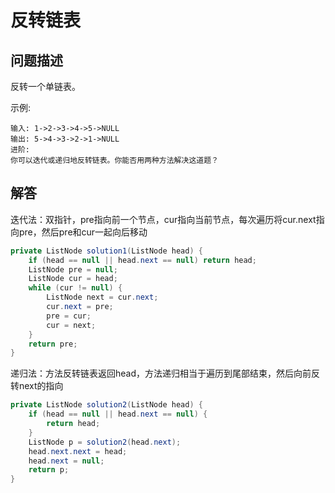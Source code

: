 # 反转链表

## 问题描述

反转一个单链表。

示例:

``` text
输入: 1->2->3->4->5->NULL
输出: 5->4->3->2->1->NULL
进阶:
你可以迭代或递归地反转链表。你能否用两种方法解决这道题？
```

## 解答

迭代法：双指针，pre指向前一个节点，cur指向当前节点，每次遍历将cur.next指向pre，然后pre和cur一起向后移动

``` java
private ListNode solution1(ListNode head) {
    if (head == null || head.next == null) return head;
    ListNode pre = null;
    ListNode cur = head;
    while (cur != null) {
        ListNode next = cur.next;
        cur.next = pre;
        pre = cur;
        cur = next;
    }
    return pre;
}
```

递归法：方法反转链表返回head，方法递归相当于遍历到尾部结束，然后向前反转next的指向

``` java
private ListNode solution2(ListNode head) {
    if (head == null || head.next == null) {
        return head;
    }
    ListNode p = solution2(head.next);
    head.next.next = head;
    head.next = null;
    return p;
}
```
